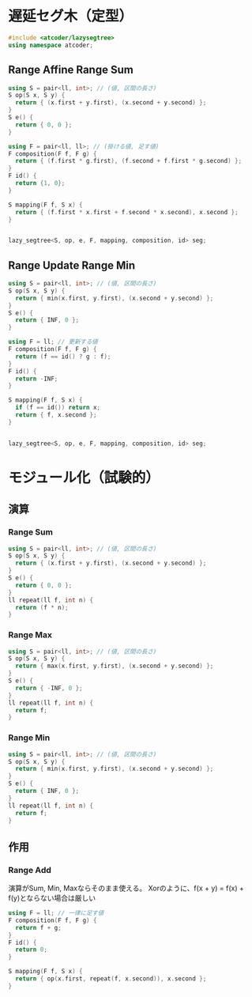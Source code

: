 # 遅延セグ木（定型）

```C++
#include <atcoder/lazysegtree>
using namespace atcoder;
```

## Range Affine Range Sum
```C++
using S = pair<ll, int>; // (値, 区間の長さ)
S op(S x, S y) {
  return { (x.first + y.first), (x.second + y.second) };
}
S e() {
  return { 0, 0 };
}

using F = pair<ll, ll>; // (掛ける値, 足す値)
F composition(F f, F g) {
  return { (f.first * g.first), (f.second + f.first * g.second) };
}
F id() {
  return {1, 0};
}

S mapping(F f, S x) {
  return { (f.first * x.first + f.second * x.second), x.second };
}


lazy_segtree<S, op, e, F, mapping, composition, id> seg;
```

## Range Update Range Min
```C++
using S = pair<ll, int>; // (値, 区間の長さ)
S op(S x, S y) {
  return { min(x.first, y.first), (x.second + y.second) };
}
S e() {
  return { INF, 0 };
}

using F = ll; // 更新する値
F composition(F f, F g) {
  return (f == id() ? g : f);
}
F id() {
  return -INF;
}

S mapping(F f, S x) {
  if (f == id()) return x;
  return { f, x.second };
}


lazy_segtree<S, op, e, F, mapping, composition, id> seg;
```

# モジュール化（試験的）

## 演算

### Range Sum
```C++
using S = pair<ll, int>; // (値, 区間の長さ)
S op(S x, S y) {
  return { (x.first + y.first), (x.second + y.second) };
}
S e() {
  return { 0, 0 };
}
ll repeat(ll f, int n) {
  return (f * n);
}
```

### Range Max

```C++
using S = pair<ll, int>; // (値, 区間の長さ)
S op(S x, S y) {
  return { max(x.first, y.first), (x.second + y.second) };
}
S e() {
  return { -INF, 0 };
}
ll repeat(ll f, int n) {
  return f;
}
```

### Range Min

```C++
using S = pair<ll, int>; // (値, 区間の長さ)
S op(S x, S y) {
  return { min(x.first, y.first), (x.second + y.second) };
}
S e() {
  return { INF, 0 };
}
ll repeat(ll f, int n) {
  return f;
}
```

## 作用

### Range Add
演算がSum, Min, Maxならそのまま使える。
Xorのように、f(x + y) = f(x) + f(y)とならない場合は厳しい

```C++
using F = ll; // 一律に足す値
F composition(F f, F g) {
  return f + g;
}
F id() {
  return 0;
}

S mapping(F f, S x) {
  return { op(x.first, repeat(f, x.second)), x.second };
}
```
